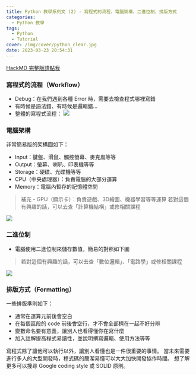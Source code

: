 ```yaml
---
title: Python 教學系列文 (2) - 寫程式的流程、電腦架構、二進位制、排版方式
categories:
  - Python 教學
tags:
  - Python
  - Tutorial
cover: /img/cover/python_clear.jpg
date: 2023-03-23 20:54:31
---
```


[HackMD 完整版請點我](https://hackmd.io/w5n1Ow8NSea_-UAeXTJDSw?view)

### 寫程式的流程（Workflow）
 - Debug：在我們遇到各種 Error 時，需要去檢查程式哪裡寫錯
 - 有時候是語法錯、有時候是邏輯錯...
 - 整體的寫程式流程：
![](https://i.imgur.com/kDs6oep.png)

### 電腦架構
非常簡易版的架構圖如下：
 - Input：鍵盤、滑鼠、觸控螢幕、麥克風等等
 - Output：螢幕、喇叭、印表機等等
 - Storage：硬碟、光碟機等等
 - CPU（中央處理器）：負責電腦的大部分運算
 - Memory：電腦內暫存的記憶體空間

 > 補充 - GPU（顯示卡）：負責遊戲、3D繪圖、機器學習等等運算
 > 若對這個有興趣的話，可以去查「計算機結構」或修相關課程

![](https://i.imgur.com/pmeyrcm.png)

### 二進位制
 - 電腦使用二進位制來儲存數值，簡易的對照如下圖
 
 > 若對這個有興趣的話，可以去查「數位邏輯」、「電路學」或修相關課程

![](https://i.imgur.com/o0VuIPk.png)

### 排版方式（Formatting）
一些排版準則如下：
 - 通常在運算元前後會空白
 - 在每個區段的 code 前後會空行，才不會全部擠在一起不好分辨
 - 變數命名要有意義，讓別人也看得懂你在寫什麼
 - 加入註解提高程式易讀性，並說明撰寫邏輯、使用方法等等

寫程式除了讓他可以執行以外，讓別人看懂也是一件很重要的事情。
當未來需要進行多人的大型開發時，程式碼的簡潔易懂可以大大加快開發協作時間。
想了解更多可以搜尋 Google coding style 或 SOLID 原則。